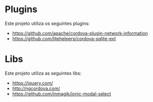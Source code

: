 # Plugins
Este projeto utiliza os seguintes plugins:

* https://github.com/apache/cordova-plugin-network-information
* https://github.com/litehelpers/cordova-sqlite-ext

# Libs
Este projeto utiliza as seguintes libs:

* https://jquery.com/
* http://ngcordova.com/
* https://github.com/inmagik/ionic-modal-select